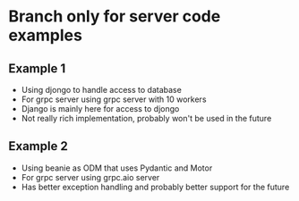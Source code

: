 # Branch only for server code examples
## Example 1
- Using djongo to handle access to database
- For grpc server using grpc server with 10 workers
- Django is mainly here for access to djongo
- Not really rich implementation, probably won't be used in the future
## Example 2
- Using beanie as ODM that uses Pydantic and Motor
- For grpc server using grpc.aio server
- Has better exception handling and probably better support for the future 
